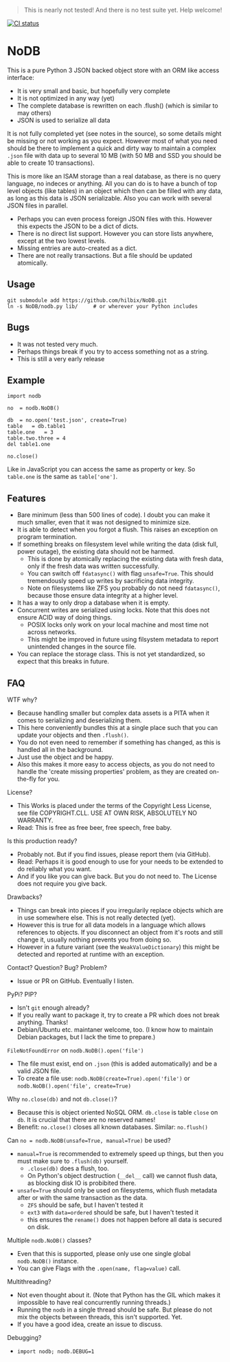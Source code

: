 > This is nearly not tested!  And there is no test suite yet.  Help welcome!

[![CI status](https://api.cirrus-ci.com/github/hilbix/NoDB.svg?branch=master)](https://cirrus-ci.com/github/hilbix/NoDB)


# NoDB

This is a pure Python 3 JSON backed object store with an ORM like access interface:

- It is very small and basic, but hopefully very complete
- It is not optimized in any way (yet)
- The complete database is rewritten on each .flush() (which is similar to may others)
- JSON is used to serialize all data

It is not fully completed yet (see notes in the source), so some details might be missing or not working as you expect.
However most of what you need should be there to implement a quick and dirty way to maintain a complex `.json` file
with data up to several 10 MB (with 50 MB and SSD you should be able to create 10 transactions).

This is more like an ISAM storage than a real database, as there is no query language, no indeces or anything.
All you can do is to have a bunch of top level objects (like tables) in an object which then can be filled with any data,
as long as this data is JSON serializable.  Also you can work with several JSON files in parallel.

- Perhaps you can even process foreign JSON files with this.  However this expects the JSON to be a dict of dicts.
- There is no direct list support.  However you can store lists anywhere, except at the two lowest levels.
- Missing entries are auto-created as a dict.
- There are not really transactions.  But a file should be updated atomically.


## Usage

	git submodule add https://github.com/hilbix/NoDB.git
	ln -s NoDB/nodb.py lib/		# or wherever your Python includes


## Bugs

- It was not tested very much.
- Perhaps things break if you try to access something not as a string.
- This is still a very early release


## Example

	import nodb

	no	= nodb.NoDB()

	db	= no.open('test.json', create=True)
	table	= db.table1
	table.one	= 3
	table.two.three	= 4
	del table1.one

	no.close()

Like in JavaScript you can access the same as property or key.  So `table.one` is the same as `table['one']`.


## Features

- Bare minimum (less than 500 lines of code).  I doubt you can make it much smaller, even that it was not designed to minimize size.
- It is able to detect when you forgot a flush.  This raises an exception on program termination.
- If something breaks on filesystem level while writing the data (disk full, power outage), the existing data should not be harmed.
  - This is done by atomically replacing the existing data with fresh data, only if the fresh data was written successfully.
  - You can switch off `fdatasync()` with flag `unsafe=True`.  This should tremendously speed up writes by sacrificing data integrity.
  - Note on filesystems like ZFS you probably do not need `fdatasync()`, because those ensure data integrity at a higher level.
- It has a way to only drop a database when it is empty.
- Concurrent writes are serialized using locks.  Note that this does not ensure ACID way of doing things.
  - POSIX locks only work on your local machine and most time not across networks.
  - This might be improved in future using filsystem metadata to report unintended changes in the source file.
- You can replace the storage class.  This is not yet standardized, so expect that this breaks in future.


## FAQ

WTF why?

- Because handling smaller but complex data assets is a PITA when it comes to serializing and deserializing them.
- This here conveniently bundles this at a single place such that you can update your objects and then `.flush()`.
- You do not even need to remember if something has changed, as this is handled all in the background.
- Just use the object and be happy.
- Also this makes it more easy to access objects, as you do not need to handle the 'create missing properties' problem,
  as they are created on-the-fly for you.

License?

- This Works is placed under the terms of the Copyright Less License,  
  see file COPYRIGHT.CLL.  USE AT OWN RISK, ABSOLUTELY NO WARRANTY.
- Read: This is free as free beer, free speech, free baby.

Is this production ready?

- Probably not.  But if you find issues, please report them (via GitHub).
- Read:  Perhaps it is good enough to use for your needs to be extended to do reliably what you want.
- And if you like you can give back.  But you do not need to.  The License does not require you give back.

Drawbacks?

- Things can break into pieces if you irregularily replace objects which are in use somewhere else.  This is not really detected (yet).
- However this is true for all data models in a language which allows references to objects.
  If you disconnect an object from it's roots and still change it, usually nothing prevents you from doing so.
- However in a future variant (see the `WeakValueDictionary`) this might be detected and reported at runtime with an exception.

Contact?  Question?  Bug?  Problem?

- Issue or PR on GitHub.  Eventually I listen.

PyPi?  PIP?

- Isn't `git` enough already?
- If you really want to package it, try to create a PR which does not break anything.  Thanks!
- Debian/Ubuntu etc. maintaner welcome, too.  (I know how to maintain Debian packages, but I lack the time to prepare.)

`FileNotFoundError` on `nodb.NoDB().open('file')`

- The file must exist, end on `.json` (this is added automatically) and be a valid JSON file.
- To create a file use: `nodb.NoDB(create=True).open('file')` or `nodb.NoDB().open('file', create=True)`

Why `no.close(db)` and not `db.close()`?

- Because this is object oriented NoSQL ORM.  `db.close` is table `close` on `db`.  It is crucial that there are no reserved names!
- Benefit: `no.close()` closes all known databases.  Similar: `no.flush()`

Can `no = nodb.NoDB(unsafe=True, manual=True)` be used?

- `manual=True` is recommended to extremely speed up things, but then you must make sure to `.flush(db)` yourself.
  - `.close(db)` does a flush, too.
  - On Python's object destruction (`__del__` call) we cannot flush data, as blocking disk IO is probibited there.
- `unsafe=True` should only be used on filesystems, which flush metadata after or with the same transaction as the data.
  - `ZFS` should be safe, but I haven't tested it
  - `ext3` with `data=ordered` should be safe, but I haven't tested it
  - this ensures the `rename()` does not happen before all data is secured on disk.

Multiple `nodb.NoDB()` classes?

- Even that this is supported, please only use one single global `nodb.NoDB()` instance.
- You can give Flags with the `.open(name, flag=value)` call.

Multithreading?

- Not even thought about it.  (Note that Python has the GIL which makes it impossible to have real concurrently running threads.)
- Running the `nodb` in a single thread should be safe.  But please do not mix the objects between threads, this isn't supported.  Yet.
- If you have a good idea, create an issue to discuss.

Debugging?

- `import nodb; nodb.DEBUG=1`

